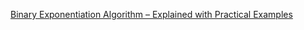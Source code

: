 
[Binary Exponentiation Algorithm – Explained with Practical Examples](https://www.freecodecamp.org/news/binary-exponentiation-algorithm-explained-with-examples/)
